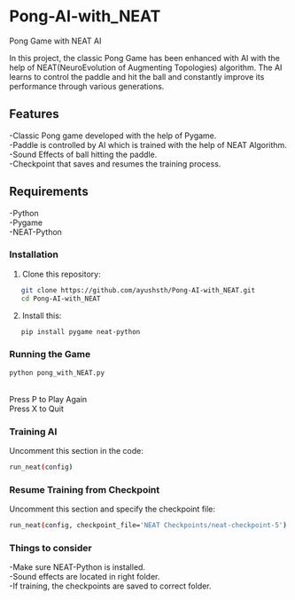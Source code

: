 # Pong-AI-with_NEAT
Pong Game with NEAT AI

In this project, the classic Pong Game has been enhanced with AI with the help of NEAT(NeuroEvolution of Augmenting Topologies) algorithm. The AI learns to control the paddle and hit the ball and constantly improve its performance through various generations.

## Features

-Classic Pong game developed with the help of Pygame.<br>
-Paddle is controlled by AI which is trained with the help of NEAT Algorithm.<br>
-Sound Effects of ball hitting the paddle.<br>
-Checkpoint that saves and resumes the training process.<br>

## Requirements

-Python<br>
-Pygame<br>
-NEAT-Python<br>

### Installation

1) Clone this repository:<br>
```bash
   git clone https://github.com/ayushsth/Pong-AI-with_NEAT.git
   cd Pong-AI-with_NEAT
```

2) Install this:<br>
```bash
   pip install pygame neat-python
```

### Running the Game
```bash
python pong_with_NEAT.py
```

<br>
Press P to Play Again<br>
Press X to Quit

### Training AI

Uncomment this section in the code:<br>
```bash
run_neat(config)
```

### Resume Training from Checkpoint

Uncomment this section and specify the checkpoint file:<br>
```bash
run_neat(config, checkpoint_file='NEAT Checkpoints/neat-checkpoint-5')
```

### Things to consider
-Make sure NEAT-Python is installed.<br>
-Sound effects are located in right folder.<br>
-If training, the checkpoints are saved to correct folder.
